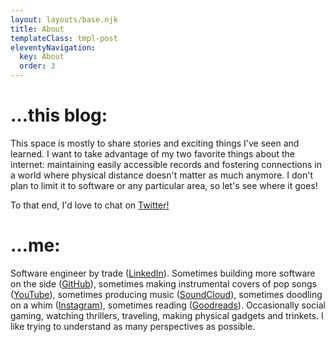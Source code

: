 ```yaml
---
layout: layouts/base.njk
title: About
templateClass: tmpl-post
eleventyNavigation:
  key: About
  order: 3
---
```


# …this blog:

This space is mostly to share stories and exciting things I've seen and learned. I want to take advantage of my two favorite things about the internet: maintaining easily accessible records and fostering connections in a world where physical distance doesn't matter as much anymore. I don't plan to limit it to software or any particular area, so let's see where it goes!

To that end, I'd love to chat on [Twitter!](https://twitter.com/mz496_)

# …me:
Software engineer by trade ([LinkedIn](https://linkedin.com/in/mz496)). Sometimes building more software on the side ([GitHub](https://github.com/mz496)), sometimes making instrumental covers of pop songs ([YouTube](https://youtube.com/c/mattzhu)), sometimes producing music ([SoundCloud](https://soundcloud.com/blueticksound)), sometimes doodling on a whim ([Instagram](https://instagram.com/mz496)), sometimes reading ([Goodreads](https://www.goodreads.com/user/show/125473298-matthew-zhu)). Occasionally social gaming, watching thrillers, traveling, making physical gadgets and trinkets. I like trying to understand as many perspectives as possible.

